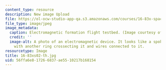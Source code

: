 ```yaml
---
content_type: resource
description: New image Upload
file: https://ol-ocw-studio-app-qa.s3.amazonaws.com/courses/16-83x-space-systems-engineering-spring-2002-spring-2003/56ffa6e817266837ae5510217b168154_16-83xs02-th.jpg
file_type: image/jpeg
image_metadata:
  caption: Electromagnetic formation flight testbed. (Image courtesy of John Keesee.)
  credit: ''
  image-alt: A photo of an electromagnetic device. It looks like a spokeless unicycle
    with another ring crossecting it and wires connected to it.
resourcetype: Image
title: 16-83xs02-th.jpg
uid: 56ffa6e8-1726-6837-ae55-10217b168154
---
```

